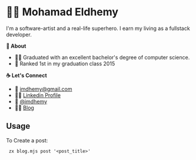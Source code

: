 # 🦸🏻 Mohamad Eldhemy

I'm a software-artist and a real-life superhero. I earn my living as a fullstack developer.

**🥇 About**

- 🧑‍🎓 Graduated with an excellent bachelor's degree of computer science.
- 🚀 Ranked 1st in my graduation class 2015

**☕️ Let's Connect**

- 📧 <a href='mailto:imdhemy@gmail.com'>imdhemy@gmail.com</a>
- 🕴🏻 [Linkedin Profile](https://www.linkedin.com/in/imdhemy/)
- 🐤 [@imdhemy](https://twitter.com/imdhemy)
- ✍🏻 [Blog](https://imdhemy.github.io/)

## Usage

To Create a post:

```
 zx blog.mjs post '<post_title>'
```
